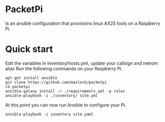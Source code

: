# PacketPi
Is an ansible configuration that provisions linux AX25 tools on a Raspberry Pi.

# Quick start 
Edit the variables in inventory/hosts.yml, update your callsign and netrom alias
Run the following commands on your Raspberry Pi.

```
apt-get install ansible
git clone https://github.com/maxlock/packetpi
cd packetpi
ansible-galaxy install -r ./requirements.yml -p roles
ansible-playbook -i ./inventory/ site.yml
``` 

At this point you can now run Ansible to configure your Pi.

```
ansible-playbook -i inventory site.yaml
```
